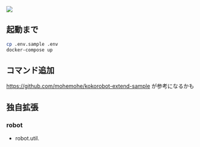 ![](https://i.imgur.com/WaLS1zt.png)

## 起動まで

```sh
cp .env.sample .env
docker-compose up
```

## コマンド追加

https://github.com/mohemohe/kokorobot-extend-sample が参考になるかも

## 独自拡張

### robot

- robot.util.